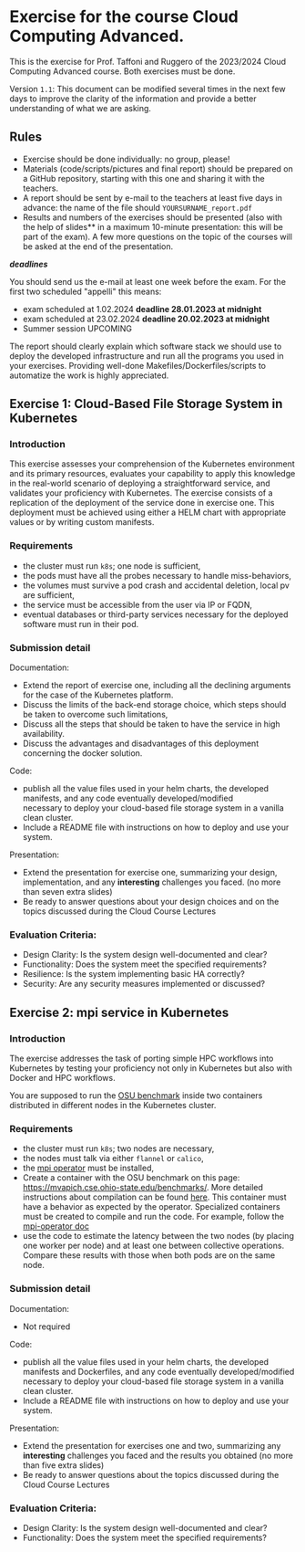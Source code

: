 # Exercise  for the course Cloud Computing Advanced.

This is the exercise for Prof. Taffoni and Ruggero of the 2023/2024 Cloud Computing Advanced course. Both exercises must be done.

Version `1.1`: This document can be modified several times in the next few days to improve the clarity of the information and provide a better understanding of what we are asking.

## Rules

- Exercise should be done individually: no group, please!
- Materials (code/scripts/pictures and final report) should be prepared on a GitHub repository, starting with this one and sharing it with the teachers.
- A report should be sent by e-mail to the teachers at least five days in advance: the name of the file should `YOURSURNAME_report.pdf`
- Results and numbers of the exercises should be presented (also with the help of slides** in a maximum 10-minute presentation: this will be part of the exam). A few more questions on the topic of the courses will be asked at the end of the presentation.

***deadlines***

You should send us the e-mail at least one week before the exam. For the first two  scheduled "appelli" this means:

 - exam scheduled at 1.02.2024  **deadline 28.01.2023 at midnight**
 - exam scheduled at 23.02.2024  **deadline 20.02.2023 at midnight**
 - Summer session UPCOMING

The report should clearly explain which software stack we should use to deploy the developed infrastructure and run all the programs you used in your exercises. Providing well-done Makefiles/Dockerfiles/scripts to automatize the work is highly appreciated.


## Exercise 1: Cloud-Based File Storage System in Kubernetes

### Introduction

This exercise assesses your comprehension of the Kubernetes environment and its primary resources, evaluates your capability to apply this knowledge in the real-world scenario of deploying a straightforward service, and validates your proficiency with Kubernetes. The exercise consists of a replication of the deployment of the service done in exercise one. This deployment must be achieved using either a HELM chart with appropriate values or by writing custom manifests. 

### Requirements

- the cluster must run `k8s`; one node is sufficient,
- the pods must have all the probes necessary to handle miss-behaviors,
- the volumes must survive a pod crash and accidental deletion, local pv are sufficient,
- the service must be accessible from the user via IP or FQDN,
- eventual databases or third-party services necessary for the deployed software must run in their pod.


### Submission detail

Documentation:

- Extend the report of exercise one, including all the declining arguments for the case of the Kubernetes platform.
- Discuss the limits of the back-end storage choice, which steps should be taken to overcome such limitations,
- Discuss all the steps that should be taken to have the service in high availability.
- Discuss the advantages and disadvantages of this deployment concerning the docker solution. 

Code:

- publish all the value files used in your helm charts, the developed manifests, and any code eventually developed/modified  
necessary to deploy your cloud-based file storage system in a vanilla clean cluster.
- Include a README file with instructions on how to deploy and use your system.

Presentation:

- Extend the presentation for exercise one, summarizing your design, implementation, and any **interesting** challenges you faced. (no more than seven extra slides)
- Be ready to answer questions about your design choices and on the topics discussed during the Cloud Course Lectures
  

### Evaluation Criteria:

- Design Clarity: Is the system design well-documented and clear?
- Functionality: Does the system meet the specified requirements?
- Resilience: Is the system implementing basic HA correctly?
- Security: Are any security measures implemented or discussed?

## Exercise 2: mpi service in Kubernetes

### Introduction

The exercise addresses the task of porting simple HPC workflows into Kubernetes by testing your proficiency not only in Kubernetes but also with Docker and HPC workflows.

You are supposed to run the [OSU benchmark](https://mvapich.cse.ohio-state.edu/benchmarks/) inside two containers distributed in different nodes in the Kubernetes cluster.

### Requirements

- the cluster must run `k8s`; two nodes are necessary,
- the nodes must talk via either `flannel` or `calico`,
- the [mpi operator](https://github.com/kubeflow/mpi-operator) must be installed,
- Create a container with the OSU benchmark on this page: https://mvapich.cse.ohio-state.edu/benchmarks/. More detailed instructions about compilation can be found [here](https://mvapich.cse.ohio-state.edu/static/media/mvapich/README-OMB.txt). This container must have a behavior as expected by the operator. Specialized containers must be created to compile and run the code. For example, follow the [mpi-operator doc](https://github.com/kubeflow/mpi-operator/tree/master/build/base) 
- use the code to estimate the latency between the two nodes (by placing one worker per node) and at least one between collective operations. Compare these results with those when both pods are on the same node.

### Submission detail

Documentation:

- Not required

Code:

- publish all the value files used in your helm charts, the developed manifests and Dockerfiles, and any code eventually developed/modified necessary to deploy your cloud-based file storage system in a vanilla clean cluster.
- Include a README file with instructions on how to deploy and use your system.

Presentation:

- Extend the presentation for exercises one and two, summarizing any **interesting** challenges you faced and the results you obtained (no more than five extra slides)
- Be ready to answer questions about the topics discussed during the Cloud Course Lectures
  
### Evaluation Criteria:

- Design Clarity: Is the system design well-documented and clear?
- Functionality: Does the system meet the specified requirements?
